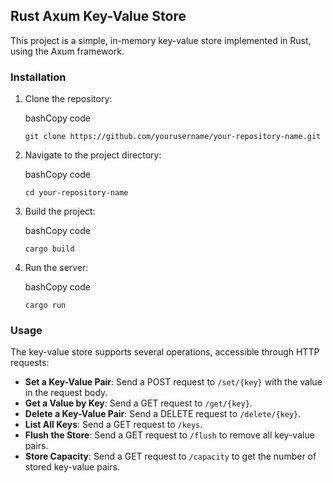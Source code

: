 ## Rust Axum Key-Value Store

This project is a simple, in-memory key-value store implemented in Rust, using the Axum framework. 

### Installation

1.  Clone the repository:
    
    bashCopy code
    
    `git clone https://github.com/yourusername/your-repository-name.git`
    
2.  Navigate to the project directory:
    
    bashCopy code
    
    `cd your-repository-name`
    
3.  Build the project:
    
    bashCopy code
    
    `cargo build`
    
4.  Run the server:
    
    bashCopy code
    
    `cargo run`


### Usage

The key-value store supports several operations, accessible through HTTP requests:

*   **Set a Key-Value Pair**: Send a POST request to `/set/{key}` with the value in the request body.
*   **Get a Value by Key**: Send a GET request to `/get/{key}`.
*   **Delete a Key-Value Pair**: Send a DELETE request to `/delete/{key}`.
*   **List All Keys**: Send a GET request to `/keys`.
*   **Flush the Store**: Send a GET request to `/flush` to remove all key-value pairs.
*   **Store Capacity**: Send a GET request to `/capacity` to get the number of stored key-value pairs.

